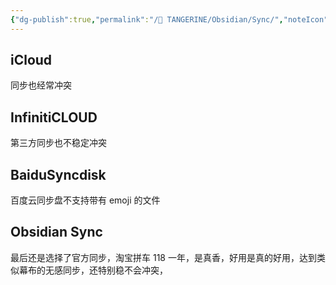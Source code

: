 ```yaml
---
{"dg-publish":true,"permalink":"/🍊 TANGERINE/Obsidian/Sync/","noteIcon":"2","created":"2024-11-04T22:36:14.351+08:00","updated":"2025-08-11T23:51:56.196+08:00"}
---
```


## iCloud 
同步也经常冲突

## InfinitiCLOUD
第三方同步也不稳定冲突

## BaiduSyncdisk
百度云同步盘不支持带有 emoji 的文件

## Obsidian Sync

最后还是选择了官方同步，淘宝拼车 118 一年，是真香，好用是真的好用，达到类似幕布的无感同步，还特别稳不会冲突，